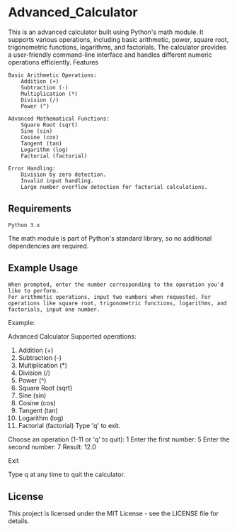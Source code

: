 # Advanced_Calculator
This is an advanced calculator built using Python's math module. It supports various operations, including basic arithmetic, power, square root, trigonometric functions, logarithms, and factorials. The calculator provides a user-friendly command-line interface and handles different numeric operations efficiently.
Features

    Basic Arithmetic Operations:
        Addition (+)
        Subtraction (-)
        Multiplication (*)
        Division (/)
        Power (^)

    Advanced Mathematical Functions:
        Square Root (sqrt)
        Sine (sin)
        Cosine (cos)
        Tangent (tan)
        Logarithm (log)
        Factorial (factorial)

    Error Handling:
        Division by zero detection.
        Invalid input handling.
        Large number overflow detection for factorial calculations.

 ## Requirements

    Python 3.x

The math module is part of Python's standard library, so no additional dependencies are required.

## Example Usage

    When prompted, enter the number corresponding to the operation you'd like to perform.
    For arithmetic operations, input two numbers when requested. For operations like square root, trigonometric functions, logarithms, and factorials, input one number.

Example:

Advanced Calculator
Supported operations:
1. Addition (+)
2. Subtraction (-)
3. Multiplication (*)
4. Division (/)
5. Power (^)
6. Square Root (sqrt)
7. Sine (sin)
8. Cosine (cos)
9. Tangent (tan)
10. Logarithm (log)
11. Factorial (factorial)
Type 'q' to exit.

Choose an operation (1-11 or 'q' to quit): 1
Enter the first number: 5
Enter the second number: 7
Result: 12.0

Exit

Type q at any time to quit the calculator.


## License

This project is licensed under the MIT License - see the LICENSE file for details.
